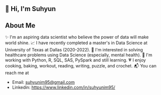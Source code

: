 ## 👋 Hi, I'm Suhyun 

## About Me
✨ I'm an aspiring data scientist who believe the power of data will make world shine.
📈 I have recently completed a master's in Data Science at University of Texas at Dallas (2020-2022).
🏥 I'm interested in solving healthcare problems using Data Science (especially, mental health).
🌱 I'm working with Python, R, SQL, SAS, PySpark and still learning.
💗 I enjoy cooking, baking, workout, reading, writing, puzzle, and crochet.
📬 You can reach me at
- Email: suhyunim95@gmail.com
- Linkedin: https://www.linkedin.com/in/suhyunim95/
